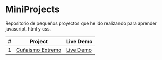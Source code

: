 # MiniProjects
Repositorio de pequeños proyectos que he ido realizando para aprender javascript, html y css.

| #  | Project | Live Demo |
| ------------- | ------------- | ------------ |
| 1  | [Cuñaismo Extremo](https://github.com/Berto-e/MiniProjects/tree/main/Cu%C3%B1aismo%20Extremo)  | [Live Demo](https://mini-projects.w3spaces-preview.com/index.html) |


